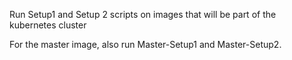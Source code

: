 Run Setup1 and Setup 2 scripts on images that will be part of the kubernetes cluster

For the master image, also run Master-Setup1 and Master-Setup2.

